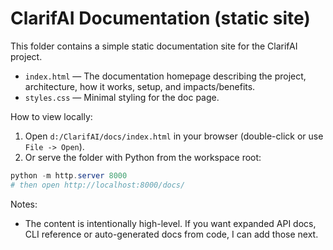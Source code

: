 # ClarifAI Documentation (static site)

This folder contains a simple static documentation site for the ClarifAI project.

- `index.html` — The documentation homepage describing the project, architecture, how it works, setup, and impacts/benefits.
- `styles.css` — Minimal styling for the doc page.

How to view locally:

1. Open `d:/ClarifAI/docs/index.html` in your browser (double-click or use `File -> Open`).
2. Or serve the folder with Python from the workspace root:

```powershell
python -m http.server 8000
# then open http://localhost:8000/docs/
```

Notes:
- The content is intentionally high-level. If you want expanded API docs, CLI reference or auto-generated docs from code, I can add those next.
